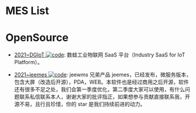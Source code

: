 # MES List

# OpenSource

- [2021~DGIoT ![code](https://ng-tech.icu/assets/code.svg)](https://github.com/dgiot/dgiot): 数蛙工业物联网 SaaS 平台（Industry SaaS for IoT Platform）。

- [2021~jeemes ![code](https://ng-tech.icu/assets/code.svg)](https://gitee.com/erzhongxmu/jeemes): jeewms 兄弟产品 jeemes，已经发布，微服务版本，包含大屏（改造后开源），PDA，WEB。本软件也是经过商用之后开源，软件还有很多不足之处，我们会第一季度优化，第二季度大家可以使用，有什么问题联系私信联系本人，谢谢大家的批评指正，如果想参与贡献直接联系我，开源不易，且行且珍惜，你的 star 是我们持续前进的动力。
